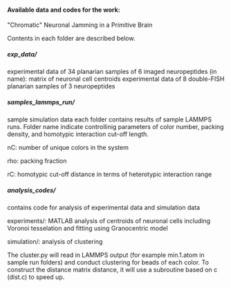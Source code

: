 #### Available data and codes for the work: 
"Chromatic" Neuronal Jamming in a Primitive Brain

Contents in each folder are described below.

##### exp_data/
experimental data of 34 planarian samples of 6 imaged neuropeptides (in name): matrix of neuronal cell centroids 
experimental data of 8 double-FISH planarian samples of 3 neuropeptides  

##### samples_lammps_run/
sample simulation data 
each folder contains results of sample LAMMPS runs. Folder name indicate controllinig parameters of color number, packing density, and homotypic interaction cut-off length. 

nC: number of unique colors in the system  

rho: packing fraction

rC: homotypic cut-off distance in terms of heterotypic interaction range

##### analysis_codes/
contains code for analysis of experimental data and simulation data

experiments/: MATLAB analysis of centroids of neuronal cells including Voronoi tesselation and fitting using Granocentric model   

simulation/: analysis of clustering

  The cluster.py will read in LAMMPS output (for example min.1.atom in sample run folders) and conduct clustering for beads of each color. To construct the distance matrix distance, it will use a subroutine based on c (dist.c) to speed up.




